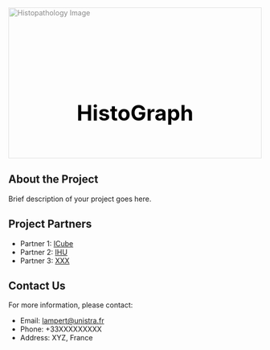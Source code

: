 <div style="position: relative; width: 100%; height: 300px; overflow: hidden;">
  <img src="histopathology-image.png" alt="Histopathology Image" style="position: absolute; top: 0; left: 0; width: 100%; height: 100%; object-fit: cover; opacity: 0.5;">
  <h1 style="position: absolute; top: 50%; left: 50%; transform: translate(-50%, -50%); text-align: center; color: #000; font-size: 3em; font-weight: bold;">HistoGraph</h1>
</div>

## About the Project

Brief description of your project goes here.

## Project Partners

- Partner 1: [ICube](https://icube.unistra.fr/en/)
- Partner 2: [IHU](https://www.mediterranee-infection.com/en/research/)
- Partner 3: [XXX](https://partner3-website.com)

## Contact Us

For more information, please contact:

- Email: lampert@unistra.fr
- Phone: +33XXXXXXXXX
- Address: XYZ, France
